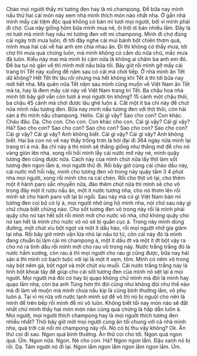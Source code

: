 Chào mọi người thấy mì tương đen hay là mì champong. Để bữa nay mình nấu thử hai cái món này xem nhà mình thích món nào nhất nha. Ở gần nhà mình mấy cái tiệm độc quá không có bán mì tươi mọi người, bởi vì mình phải đi chợ. Cua này giống hôm bữa mình mua nè, ôi trời ơi bán nhiều lắm. Đây là mì tươi mà mình hay nấu mì tương đen với mì champong. Mình đi chợ đúng cái ngày trời mưa luôn, đi tới đây nghe cái mùi bánh bột chiên thơm quá, mình mua hai cái về hai anh em chia nhau ăn. Đi thì không có thấy mưa, tới chợ thì mưa quá chừng luôn, mà mình không có cầm dù nữa chứ, mắc mưa đã luôn. Kiểu này mai mà mình bị cảm nữa là không ai chăm ba anh em đó. Để ba tụi nó gần về thì mình mới nấu bữa tối. Bây giờ rồi mình gỡ mấy cái trang trí Tết này xuống để năm sau có cái mà chơi tiếp. Ở nhà mình ăn Tết dữ không? Hết Tết thì lâu rồi nhưng mà hết không khí Tết á thì tới bữa nay mới hết nha. Mà quên nữa Tết năm sau mình cũng muốn về Việt Nam ăn Tết mà ta, hay là đem mấy cái này về Việt Nam trang trí Tết. Ba chậu hoa nhà mình tới bây giờ vẫn còn tươi á mọi người tin không? 15 cành một chậu thôi, ba chậu 45 cành mà chơi được lâu ghê luôn á. Cắt một ít ba chỉ này để chút nữa mình nấu tương đen. Bữa nay mình nấu tương đen với thịt thôi, còn hải sản á thì mình nấu champong. Hello. Cái gì vậy? Sao cho con? Con khác. Cháu đâu. Dạ. Cho con. Cho con. Con khác cho con. Cái gì vậy? Cái gì vậy? Hả? Sao cho con? Sao cho con? Sao cho con? Sao cho con? Sao cho con? Cái gì vậy? Cái gì vậy? Anh không biết. Cái gì vậy? Cái gì vậy? Anh không biết. Hai ba con nó về nay thấy trống trơn là hỏi đại đi 364 ngày nữa mình lại trang trí á mà. Ba chỉ này á thì mình sẽ thắng giống như thắng mỡ để cho nó vàng giòn lên nha, xong rồi hồi mình lấy cái nước mỡ này nè, mình quậy tương đen cũng được nữa. Cách này của mình chút nữa lấy thịt làm sốt tương đen ngon lắm á, mọi người thử đi. Rồi bây giờ cùng cái chảo dầu này, cái nước mỡ hồi nãy, mình cho tương đen vô trong này quậy tầm 3 4 phút nha mọi người, xong rồi mình cho ra cái chén. Rồi cho thịt vô lại, cho thêm một ít hành paro sắc nhuyễn nữa, đảo thêm chút nữa thì mình sẽ cho vô trong đây một ít rượu nấu ăn, một ít nước tương nha, cho nó thơm lên rồi mình sẽ cho hành paro với lại bí ngồi. Sau này mà có gì Việt Nam bán mì tương đen coi bộ có lý à, mọi người nhớ ủng hộ mình nha, nói chứ sau này gì chứ chưa biết chừng nào. Cho sốt tương đen vô trong này rồi là mình phải quậy cho nó tan hết sốt rồi mình mới cho nước vô nha, chứ không quậy cho nó tan hết là mình cho nước vô nó sẽ bị quắn cục á. Trong này mình dùng đường, một chút xíu bột ngọt và một ít dầu hào, rồi mọi người nhớ gia giảm lại nha. Rồi bây giờ mình vặn lửa nhỏ lại nấu từ từ, còn cái này đó là mình đang chuẩn bị làm cái mì champong á, một ít dầu ớt và một ít ớt bột vậy ra cho nó ra tinh dầu rồi mình mới cho rau vô trong này. Nước trắng trắng đó là nước hầm xương, còn rau á thì mọi người cho rau gì cũng được, bữa nay hải sản á thì mình có bạch tuộc với lại là một ít vẹm, tôm. Mình có nêm vô trong này bột nêm gà, bột ngọt và một chút xíu muối. Cái nước trắng trắng này là tinh bột khoai tây để giúp cho cái sốt tương đen của mình nó sệt lại á mọi người. Mọi người mà đói có hay bị quạo không chứ mình mà đói là mình hay quạo lắm nha, còn ba anh Tùng hơn thì đói cũng như không đói như thế nào mà đi làm về muộn mà mình chưa nấu kịp là cũng bình thường lắm, vô phụ luôn á. Tại vì mì rửa với nước lạnh mình sợ để vô thì nó bị nguội cho nên là mình để trên bếp rồi mình để mì vô luôn. Không biết tối nay món nào sẽ đắt nhất chứ mình thấy hai món món nào cũng quá chừng là hấp dẫn luôn á. Mọi người, mọi người thích champong hay là mọi người thích tương đen nhiều nhất? Thôi bây giờ mời mọi người cùng ăn tối chung với cả nhà mình nha, quá trời cái nồi mì champong này rồi. Nó có bị thu vậy không? Ok. Ăn thử coi đi sao. Ngon quá bình thường. Ăn thử coi cho tới. Ngon quá ngon quá. Ừm. Ngon nữa. Ngon. Nè cho con. Hả? Ngon ngon lắm. Đậu xanh nó bị rồi. Dạ. Tám người nó đi lại. Ngon lắm ngon lắm ngon lắm ngon lắm. Ừm.